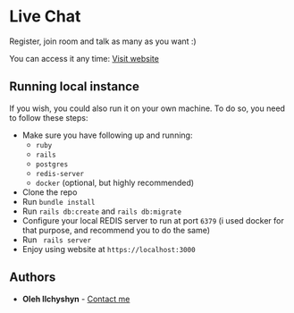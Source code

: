 # Live Chat
Register, join room and talk as many as you want :) 

You can access it any time: [Visit website](https://livechat-pvi.herokuapp.com/)

## Running local instance

If you wish, you could also run it on your own machine.
To do so, you need to follow these steps:
* Make sure you have following up and running:
  * ```ruby```
  * ```rails```
  * ```postgres```
  * ```redis-server```
  * ```docker``` (optional, but highly recommended)
* Clone the repo
* Run ```bundle install```
* Run ```rails db:create``` and ```rails db:migrate```
* Configure your local REDIS server to run at port ```6379``` (i used docker for that purpose, and recommend you to do the same)
* Run ``` rails server```
* Enjoy using website at ```https://localhost:3000```

## Authors

* **Oleh Ilchyshyn** - [Contact me](https://t.me/t1neoff)
